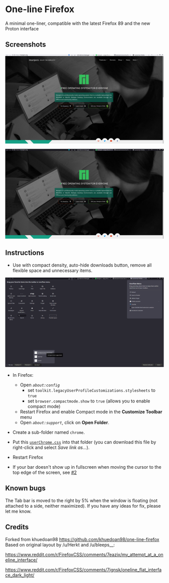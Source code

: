 # One-line Firefox
A minimal one-liner, compatible with the latest Firefox 89 and the new Proton interface
## Screenshots

![Light](images/light.png)

![Dark](images/dark.png)

## Instructions

- Use with compact density, auto-hide downloads button, remove all flexible space and unnecessary items.

![Customize](images/customize.png)

- In Firefox:
  - Open _`about:config`_ 
      - set `toolkit.legacyUserProfileCustomizations.stylesheets` to `true`
      - set `browser.compactmode.show` to `true` (allows you to enable compact mode)
  - Restart Firefox and enable Compact mode in the **Customize Toolbar** menu
  - Open _`about:support`_, click on **Open Folder**.

- Create a sub-folder named `chrome`.

- Put this [`userChrome.css`](https://raw.githubusercontent.com/lakotamm/one-line-firefox/master/userChrome.css) into that folder (you can download this file by right-click and select _Save link as..._).

- Restart Firefox

- If your bar doesn't show up in fullscreen when moving the cursor to the top edge of the screen, see [#2](https://github.com/khuedoan98/one-line-firefox/issues/2)

## Known bugs
The Tab bar is moved to the right by 5% when the window is floating (not attached to a side, neither maximized). If you have any ideas for fix, please let me know.

## Credits
Forked from khuedoan98 https://github.com/khuedoan98/one-line-firefox
Based on original layout by /u/Herkt and /u/bleeps__:

https://www.reddit.com/r/FirefoxCSS/comments/7eazix/my_attempt_at_a_oneline_interface/

https://www.reddit.com/r/FirefoxCSS/comments/7ignsk/oneline_flat_interface_dark_light/
